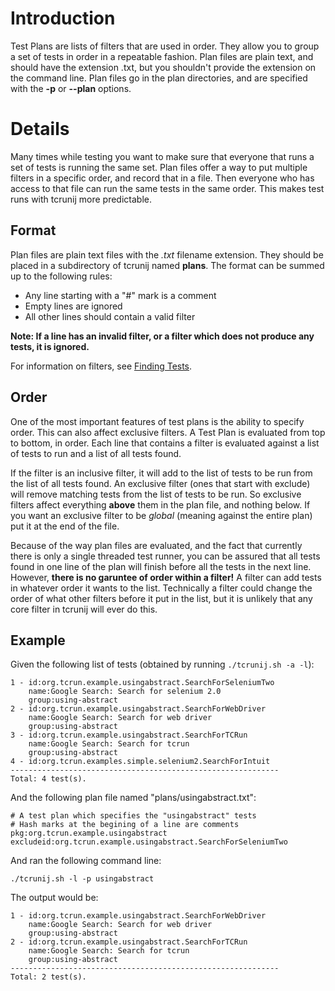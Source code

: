 # Introduction #

Test Plans are lists of filters that are used in order.  They allow you to group
a set of tests in order in a repeatable fashion.  Plan files are plain text, and should have the
extension .txt, but you shouldn't provide the extension on the command line.  Plan files go in the plan
directories, and are specified with the **-p** or **--plan** options.


# Details #

Many times while testing you want to make sure that everyone that runs a set of tests is running the same
set.  Plan files offer a way to put multiple filters in a specific order, and record that in a file.  Then
everyone who has access to that file can run the same tests in the same order.  This makes test runs
with tcrunij more predictable.

## Format ##

Plan files are plain text files with the _.txt_ filename extension.  They should be placed in a
subdirectory of tcrunij named **plans**.  The format can be summed up to the following rules:

  * Any line starting with a "#" mark is a comment
  * Empty lines are ignored
  * All other lines should contain a valid filter

**Note: If a line has an invalid filter, or a filter which does not produce any tests, it is ignored.**

For information on filters, see [Finding Tests](TCRunIJManualFindingTests.md).

## Order ##

One of the most important features of test plans is the ability to specify order.  This can also
affect exclusive filters.  A Test Plan is evaluated from top to bottom, in order.  Each line
that contains a filter is evaluated against a list of tests to run and a list of all tests found.

If the filter is an inclusive filter, it will add to the list of tests to be run from the list of
all tests found.  An exclusive filter (ones that start with exclude) will remove matching tests
from the list of tests to be run.  So exclusive filters affect everything **above** them in the
plan file, and nothing below.  If you want an exclusive filter to be _global_ (meaning against
the entire plan) put it at the end of the file.

Because of the way plan files are evaluated, and the fact that currently there is only a single
threaded test runner, you can be assured that all tests found in one line of the plan will finish
before all the tests in the next line.  However, **there is no garuntee of order within a filter!**
A filter can add tests in whatever order it wants to the list.  Technically a filter could
change the order of what other filters before it put in the list, but it is unlikely that any
core filter in tcrunij will ever do this.

## Example ##

Given the following list of tests (obtained by running `./tcrunij.sh -a -l`):

```
1 - id:org.tcrun.example.usingabstract.SearchForSeleniumTwo
    name:Google Search: Search for selenium 2.0
    group:using-abstract
2 - id:org.tcrun.example.usingabstract.SearchForWebDriver
    name:Google Search: Search for web driver
    group:using-abstract
3 - id:org.tcrun.example.usingabstract.SearchForTCRun
    name:Google Search: Search for tcrun
    group:using-abstract
4 - id:org.tcrun.examples.simple.selenium2.SearchForIntuit
------------------------------------------------------------
Total: 4 test(s).
```

And the following plan file named "plans/usingabstract.txt":

```
# A test plan which specifies the "usingabstract" tests
# Hash marks at the begining of a line are comments
pkg:org.tcrun.example.usingabstract
excludeid:org.tcrun.example.usingabstract.SearchForSeleniumTwo
```

And ran the following command line:

```
./tcrunij.sh -l -p usingabstract
```

The output would be:

```
1 - id:org.tcrun.example.usingabstract.SearchForWebDriver
    name:Google Search: Search for web driver
    group:using-abstract
2 - id:org.tcrun.example.usingabstract.SearchForTCRun
    name:Google Search: Search for tcrun
    group:using-abstract
------------------------------------------------------------
Total: 2 test(s).
```
